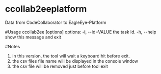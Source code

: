 # ccollab2eeplatform
Data from CodeCollaborator to EagleEye-Platform

#Usage
ccollab2ee [options]
options:
	-i, --id=VALUE	the task Id.
	-h, --help		show this message and exit

#Notes
1. in this version, the tool will wait a keyboard hit before exit.
2. the csv files file name will be displayed in the console window
3. the csv file will be removed just before tool exit
